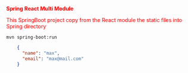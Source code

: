<style>p{color:red;}</style>
**Spring React Multi Module**

<p>This SpringBoot project copy from the React module the static files into Spring directory</p>

    mvn spring-boot:run

```json
    {
      "name": "max",
      "email": "max@mail.com"
    } 
```
